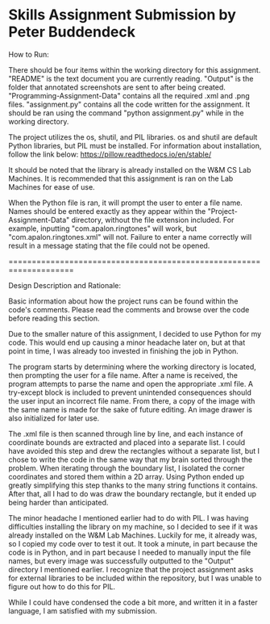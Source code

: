 Skills Assignment Submission by Peter Buddendeck
====================================================================

How to Run:

There should be four items within the working directory for this assignment. "README" is the text document you are currently reading. "Output" is the folder that annotated screenshots are sent to after being created. "Programming-Assignment-Data" contains all the required .xml and .png files. "assignment.py" contains all the code written for the assignment. It should be ran using the command "python assignment.py" while in the working directory.

The project utilizes the os, shutil, and PIL libraries. os and shutil are default Python libraries, but PIL must be installed. For information about installation, follow the link below:
https://pillow.readthedocs.io/en/stable/

It should be noted that the library is already installed on the W&M CS Lab Machines. It is recommended that this assignment is ran on the Lab Machines for ease of use.

When the Python file is ran, it will prompt the user to enter a file name. Names should be entered exactly as they appear within the "Project-Assignment-Data" directory, without the file extension included. For example, inputting "com.apalon.ringtones" will work, but "com.apalon.ringtones.xml" will not. Failure to enter a name correctly will result in a message stating that the file could not be opened.

====================================================================

Design Description and Rationale:

Basic information about how the project runs can be found within the code's comments. Please read the comments and browse over the code before reading this section.

Due to the smaller nature of this assignment, I decided to use Python for my code. This would end up causing a minor headache later on, but at that point in time, I was already too invested in finishing the job in Python.

The program starts by determining where the working directory is located, then prompting the user for a file name. After a name is received, the program attempts to parse the name and open the appropriate .xml file. A try-except block is included to prevent unintended consequences should the user input an incorrect file name. From there, a copy of the image with the same name is made for the sake of future editing. An image drawer is also initialized for later use.

The .xml file is then scanned through line by line, and each instance of coordinate bounds are extracted and placed into a separate list. I could have avoided this step and drew the rectangles without a separate list, but I chose to write the code in the same way that my brain sorted through the problem. When iterating through the boundary list, I isolated the corner coordinates and stored them within a 2D array. Using Python ended up greatly simplifying this step thanks to the many string functions it contains. After that, all I had to do was draw the boundary rectangle, but it ended up being harder than anticipated.

The minor headache I mentioned earlier had to do with PIL. I was having difficulties installing the library on my machine, so I decided to see if it was already installed on the W&M Lab Machines. Luckily for me, it already was, so I copied my code over to test it out. It took a minute, in part because the code is in Python, and in part because I needed to manually input the file names, but every image was successfully outputted to the "Output" directory I mentioned earlier. I recognize that the project assignment asks for external libraries to be included within the repository, but I was unable to figure out how to do this for PIL.

While I could have condensed the code a bit more, and written it in a faster language, I am satisfied with my submission.
